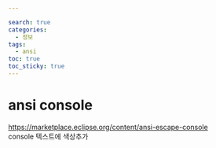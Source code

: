```yaml
---

search: true
categories: 
  - 정보
tags: 
  - ansi
toc: true
toc_sticky: true
---
```


# ansi console  
https://marketplace.eclipse.org/content/ansi-escape-console  
console 텍스트에 색상추가
<!--stackedit_data:
eyJoaXN0b3J5IjpbNDg4MDE0MDY3XX0=
-->